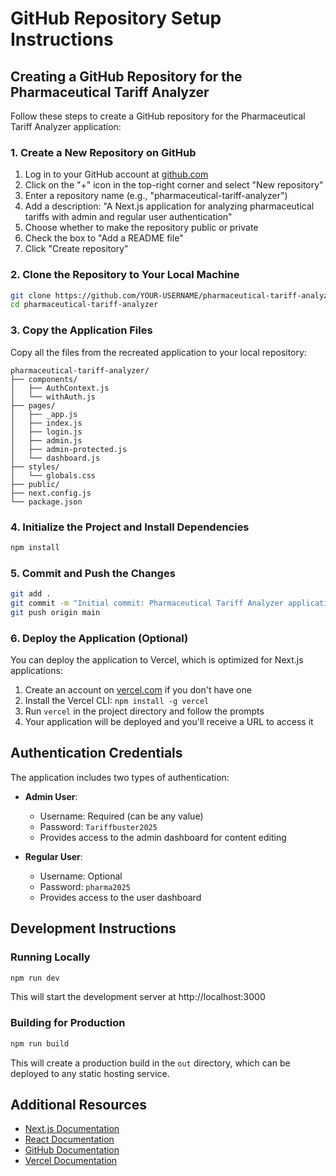 # GitHub Repository Setup Instructions

## Creating a GitHub Repository for the Pharmaceutical Tariff Analyzer

Follow these steps to create a GitHub repository for the Pharmaceutical Tariff Analyzer application:

### 1. Create a New Repository on GitHub

1. Log in to your GitHub account at [github.com](https://github.com)
2. Click on the "+" icon in the top-right corner and select "New repository"
3. Enter a repository name (e.g., "pharmaceutical-tariff-analyzer")
4. Add a description: "A Next.js application for analyzing pharmaceutical tariffs with admin and regular user authentication"
5. Choose whether to make the repository public or private
6. Check the box to "Add a README file"
7. Click "Create repository"

### 2. Clone the Repository to Your Local Machine

```bash
git clone https://github.com/YOUR-USERNAME/pharmaceutical-tariff-analyzer.git
cd pharmaceutical-tariff-analyzer
```

### 3. Copy the Application Files

Copy all the files from the recreated application to your local repository:

```
pharmaceutical-tariff-analyzer/
├── components/
│   ├── AuthContext.js
│   └── withAuth.js
├── pages/
│   ├── _app.js
│   ├── index.js
│   ├── login.js
│   ├── admin.js
│   ├── admin-protected.js
│   └── dashboard.js
├── styles/
│   └── globals.css
├── public/
├── next.config.js
└── package.json
```

### 4. Initialize the Project and Install Dependencies

```bash
npm install
```

### 5. Commit and Push the Changes

```bash
git add .
git commit -m "Initial commit: Pharmaceutical Tariff Analyzer application"
git push origin main
```

### 6. Deploy the Application (Optional)

You can deploy the application to Vercel, which is optimized for Next.js applications:

1. Create an account on [vercel.com](https://vercel.com) if you don't have one
2. Install the Vercel CLI: `npm install -g vercel`
3. Run `vercel` in the project directory and follow the prompts
4. Your application will be deployed and you'll receive a URL to access it

## Authentication Credentials

The application includes two types of authentication:

- **Admin User**: 
  - Username: Required (can be any value)
  - Password: `Tariffbuster2025`
  - Provides access to the admin dashboard for content editing

- **Regular User**:
  - Username: Optional
  - Password: `pharma2025`
  - Provides access to the user dashboard

## Development Instructions

### Running Locally

```bash
npm run dev
```

This will start the development server at http://localhost:3000

### Building for Production

```bash
npm run build
```

This will create a production build in the `out` directory, which can be deployed to any static hosting service.

## Additional Resources

- [Next.js Documentation](https://nextjs.org/docs)
- [React Documentation](https://reactjs.org/docs)
- [GitHub Documentation](https://docs.github.com)
- [Vercel Documentation](https://vercel.com/docs)
